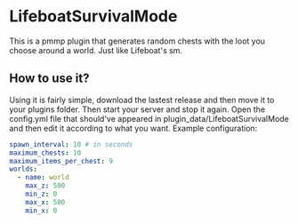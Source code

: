 # LifeboatSurvivalMode
This is a pmmp plugin that generates random chests with the loot you choose around a world. Just like Lifeboat's sm.

## How to use it?
Using it is fairly simple, download the lastest release and then move it to your plugins folder. Then start your server and stop it again. Open the config.yml file that should've appeared in plugin_data/LifeboatSurvivalMode and then edit it according to what you want. 
Example configuration:
```yml
spawn_interval: 10 # in seconds
maximum_chests: 10
maximum_items_per_chest: 9
worlds:
  - name: world
    max_z: 500
    min_z: 0
    max_x: 500
    min_x: 0
```
    

